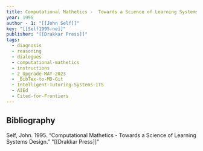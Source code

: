 ```yaml
---
title: Computational Mathetics -  Towards a Science of Learning Systems Design
year: 1995
author - 1: "[[John Self]]"
key: "[[Self1995-ne]]"
publisher: "[[Drakkar Press]]"
tags:
  - diagnosis
  - reasoning
  - dialogues
  - computational-mathetics
  - instructions
  - 2_Upgrade-MAY-2023
  - _BibTex-to-MD-Git
  - Intelligent-Tutoring-Systems-ITS
  - AIEd
  - Cited-for-Frontiers
---
```


## Bibliography
Self, John. 1995. “Computational Mathetics -  Towards a Science of Learning Systems Design.” "[[Drakkar Press]]"